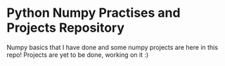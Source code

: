 # Python Numpy Practises and Projects Repository

Numpy basics that I have done and some numpy projects are here in this repo!
Projects are yet to be done, working on it :)
